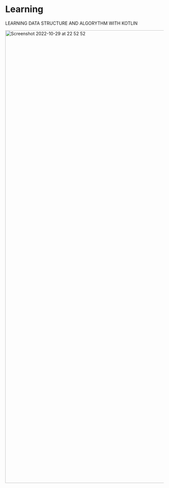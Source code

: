 # Learning
LEARNING DATA STRUCTURE AND ALGORYTHM WITH KOTLIN


<img width="1440" alt="Screenshot 2022-10-29 at 22 52 52" src="https://user-images.githubusercontent.com/44091450/198887940-1c3711dd-bed0-4bc5-b98b-da9f53929682.png">

